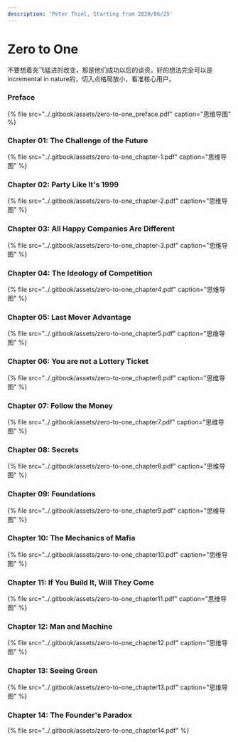 ```yaml
---
description: 'Peter Thiel, Starting from 2020/06/25'
---
```


# Zero to One

不要想着突飞猛进的改变，那是他们成功以后的谈资。好的想法完全可以是incremental in nature的，切入点格局放小，看准核心用户。

### Preface

{% file src="../.gitbook/assets/zero-to-one\_preface.pdf" caption="思维导图" %}

### Chapter 01: The Challenge of the Future

{% file src="../.gitbook/assets/zero-to-one\_chapter-1.pdf" caption="思维导图" %}

### Chapter 02: Party Like It's 1999

{% file src="../.gitbook/assets/zero-to-one\_chapter-2.pdf" caption="思维导图" %}

### Chapter 03: All Happy Companies Are Different

{% file src="../.gitbook/assets/zero-to-one\_chapter-3.pdf" caption="思维导图" %}

### Chapter 04: The Ideology of Competition

{% file src="../.gitbook/assets/zero-to-one\_chapter4.pdf" caption="思维导图" %}

### Chapter 05: Last Mover Advantage

{% file src="../.gitbook/assets/zero-to-one\_chapter5.pdf" caption="思维导图" %}

### Chapter 06: You are not a Lottery Ticket

{% file src="../.gitbook/assets/zero-to-one\_chapter6.pdf" caption="思维导图" %}

### Chapter 07: Follow the Money

{% file src="../.gitbook/assets/zero-to-one\_chapter7.pdf" caption="思维导图" %}

### Chapter 08: Secrets

{% file src="../.gitbook/assets/zero-to-one\_chapter8.pdf" caption="思维导图" %}

### Chapter 09: Foundations

{% file src="../.gitbook/assets/zero-to-one\_chapter9.pdf" caption="思维导图" %}

### Chapter 10: The Mechanics of Mafia

{% file src="../.gitbook/assets/zero-to-one\_chapter10.pdf" caption="思维导图" %}

### Chapter 11: If You Build It, Will They Come

{% file src="../.gitbook/assets/zero-to-one\_chapter11.pdf" caption="思维导图" %}

### Chapter 12: Man and Machine

{% file src="../.gitbook/assets/zero-to-one\_chapter12.pdf" caption="思维导图" %}

### Chapter 13: Seeing Green

{% file src="../.gitbook/assets/zero-to-one\_chapter13.pdf" caption="思维导图" %}

### Chapter 14: The Founder's Paradox

{% file src="../.gitbook/assets/zero-to-one\_chapter14.pdf" %}




